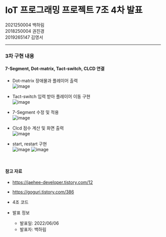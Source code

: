 # IoT 프로그래밍 프로젝트 7조 4차 발표
2021250004 백하림   
2018250004 권진경   
2019265147 김영서   
*** 
   
### 3차 구현 내용
#### 7-Segment, Dot-matrix, Tact-switch, CLCD 연결
- Dot-matrix 장애물과 플레이어 출력   
   ![image](https://user-images.githubusercontent.com/59548168/172271170-5db15c56-10b1-429f-a9e3-cff6c979a7f2.png)


- Tact-switch 입력 받아 플레이어 이동 구현   
   ![image](https://user-images.githubusercontent.com/59548168/172171830-27e91ac9-953f-4772-97f6-f2110403a513.png)


- 7-Segment 수정 및 적용   
   ![image](https://user-images.githubusercontent.com/59548168/172275439-e638f92b-1e2a-4ee0-a609-0c4fd96f94cf.png)


- Clcd 점수 계산 및 화면 출력    
   ![image](https://user-images.githubusercontent.com/59548168/172172111-c2897d41-c64d-416d-904d-7b4b2cdd1d75.png) 
   
   
- start, restart 구현   
   ![image](https://user-images.githubusercontent.com/59548168/172171255-a1bfb305-79a1-4b8b-a1f5-d4769caea70f.png)
   ![image](https://user-images.githubusercontent.com/59548168/172292624-3b34c6fd-ce28-440f-8bfa-48fa5686e114.png)

 

</Br>  
   
#### 참고 자료   
- <https://jaehee-developer.tistory.com/12>
- <https://goguri.tistory.com/386>
- 4조 코드

- 발표 정보
  - 발표일: 2022/06/06
  - 발표자: 백하림
